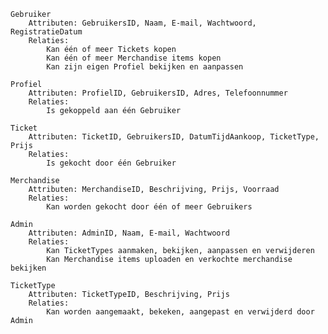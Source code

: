     Gebruiker
        Attributen: GebruikersID, Naam, E-mail, Wachtwoord, RegistratieDatum
        Relaties:
            Kan één of meer Tickets kopen
            Kan één of meer Merchandise items kopen
            Kan zijn eigen Profiel bekijken en aanpassen

    Profiel
        Attributen: ProfielID, GebruikersID, Adres, Telefoonnummer
        Relaties:
            Is gekoppeld aan één Gebruiker

    Ticket
        Attributen: TicketID, GebruikersID, DatumTijdAankoop, TicketType, Prijs
        Relaties:
            Is gekocht door één Gebruiker

    Merchandise
        Attributen: MerchandiseID, Beschrijving, Prijs, Voorraad
        Relaties:
            Kan worden gekocht door één of meer Gebruikers

    Admin
        Attributen: AdminID, Naam, E-mail, Wachtwoord
        Relaties:
            Kan TicketTypes aanmaken, bekijken, aanpassen en verwijderen
            Kan Merchandise items uploaden en verkochte merchandise bekijken

    TicketType
        Attributen: TicketTypeID, Beschrijving, Prijs
        Relaties:
            Kan worden aangemaakt, bekeken, aangepast en verwijderd door Admin
